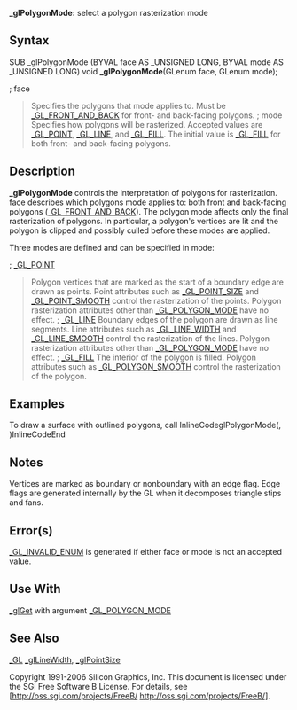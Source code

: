 **_glPolygonMode:** select a polygon rasterization mode


## Syntax


  SUB _glPolygonMode (BYVAL face AS _UNSIGNED LONG, BYVAL mode AS _UNSIGNED LONG)
  void **_glPolygonMode**(GLenum face, GLenum mode);


; face
>  Specifies the polygons that mode applies to. Must be [_GL_FRONT_AND_BACK](_GL_FRONT_AND_BACK) for front- and back-facing polygons.
; mode
>  Specifies how polygons will be rasterized. Accepted values are [_GL_POINT](_GL_POINT), [_GL_LINE](_GL_LINE), and [_GL_FILL](_GL_FILL). The initial value is [_GL_FILL](_GL_FILL) for both front- and back-facing polygons.


## Description


**_glPolygonMode** controls the interpretation of polygons for rasterization. face describes which polygons mode applies to: both front and back-facing polygons ([_GL_FRONT_AND_BACK](_GL_FRONT_AND_BACK)). The polygon mode affects only the final rasterization of polygons. In particular, a polygon's vertices are lit and the polygon is clipped and possibly culled before these modes are applied.

Three modes are defined and can be specified in mode:

; [_GL_POINT](_GL_POINT)
>  Polygon vertices that are marked as the start of a boundary edge are drawn as points. Point attributes such as [_GL_POINT_SIZE](_GL_POINT_SIZE) and [_GL_POINT_SMOOTH](_GL_POINT_SMOOTH) control the rasterization of the points. Polygon rasterization attributes other than [_GL_POLYGON_MODE](_GL_POLYGON_MODE) have no effect.
; [_GL_LINE](_GL_LINE)
>  Boundary edges of the polygon are drawn as line segments. Line attributes such as [_GL_LINE_WIDTH](_GL_LINE_WIDTH) and [_GL_LINE_SMOOTH](_GL_LINE_SMOOTH) control the rasterization of the lines. Polygon rasterization attributes other than [_GL_POLYGON_MODE](_GL_POLYGON_MODE) have no effect.
; [_GL_FILL](_GL_FILL)
>  The interior of the polygon is filled. Polygon attributes such as [_GL_POLYGON_SMOOTH](_GL_POLYGON_SMOOTH) control the rasterization of the polygon.
##  Examples 


To draw a surface with outlined polygons, call InlineCodeglPolygonMode(, )InlineCodeEnd


## Notes


Vertices are marked as boundary or nonboundary with an edge flag. Edge flags are generated internally by the GL when it decomposes triangle stips and fans.


## Error(s)


[_GL_INVALID_ENUM](_GL_INVALID_ENUM) is generated if either face or mode is not an accepted value.


## Use With


[_glGet](_glGet) with argument [_GL_POLYGON_MODE](_GL_POLYGON_MODE)


## See Also


[_GL](_GL)
[_glLineWidth](_glLineWidth), [_glPointSize](_glPointSize)




Copyright 1991-2006 Silicon Graphics, Inc. This document is licensed under the SGI Free Software B License. For details, see [http://oss.sgi.com/projects/FreeB/ http://oss.sgi.com/projects/FreeB/].


